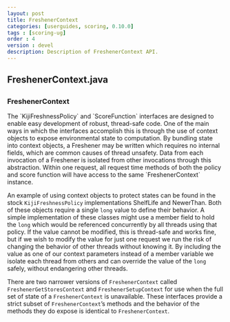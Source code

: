 ```yaml
---
layout: post
title: FreshenerContext
categories: [userguides, scoring, 0.10.0]
tags : [scoring-ug]
order : 4
version : devel
description: Description of FreshenerContext API.
---
```


<div id="accordion-container">
  <h2 class="accordion-header"> FreshenerContext.java </h2>
    <div class="accordion-content">
    <script src="http://gist-it.appspot.com/github/kijiproject/kiji-scoring/raw/kiji-scoring-root-0.10.0/src/main/java/org/kiji/scoring/FreshenerContext.java"> </script>
  </div>
</div>

<h3 style="margin-top:0px;padding-top:10px;"> FreshenerContext </h3>
The `KijiFreshnessPolicy` and `ScoreFunction` interfaces are designed to enable easy development of robust, thread-safe code. One of the main ways in which the interfaces accomplish this is through the use of context objects to expose environmental state to computation. By bundling state into context objects, a Freshener may be written which requires no internal fields, which are common causes of thread unsafety. Data from each invocation of a Freshener is isolated from other invocations through this abstraction. Within one request, all request time methods of both the policy and score function will have access to the same `FreshenerContext` instance.

An example of using context objects to protect states can be found in the stock `KijiFreshnessPolicy` implementations ShelfLife and NewerThan. Both of these objects require a single `long` value to define their behavior. A simple implementation of these classes might use a member field to hold the `long` which would be referenced concurrently by all threads using that policy. If the value cannot be modified, this is thread-safe and works fine, but if we wish to modify the value for just one request we run the risk of changing the behavior of other threads without knowing it. By including the value as one of our context parameters instead of a member variable we isolate each thread from others and can override the value of the `long` safely, without endangering other threads.

There are two narrower versions of `FreshenerContext` called `FreshenerGetStoresContext` and `FreshenerSetupContext` for use when the full set of state of a `FreshenerContext` is unavailable. These interfaces provide a strict subset of `FreshenerContext`’s methods and the behavior of the methods they do expose is identical to `FreshenerContext`.
